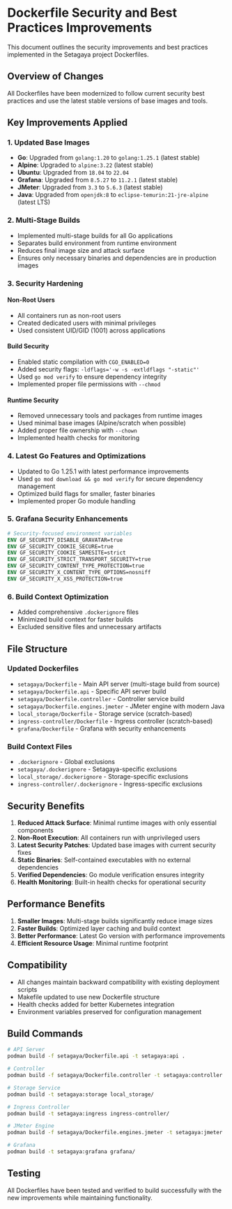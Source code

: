 # Dockerfile Security and Best Practices Improvements

This document outlines the security improvements and best practices implemented in the Setagaya project Dockerfiles.

## Overview of Changes

All Dockerfiles have been modernized to follow current security best practices and use the latest stable versions of
base images and tools.

## Key Improvements Applied

### 1. Updated Base Images

- **Go**: Upgraded from `golang:1.20` to `golang:1.25.1` (latest stable)
- **Alpine**: Upgraded to `alpine:3.22` (latest stable)
- **Ubuntu**: Upgraded from `18.04` to `22.04`
- **Grafana**: Upgraded from `8.5.27` to `11.2.1` (latest stable)
- **JMeter**: Upgraded from `3.3` to `5.6.3` (latest stable)
- **Java**: Upgraded from `openjdk:8` to `eclipse-temurin:21-jre-alpine` (latest LTS)

### 2. Multi-Stage Builds

- Implemented multi-stage builds for all Go applications
- Separates build environment from runtime environment
- Reduces final image size and attack surface
- Ensures only necessary binaries and dependencies are in production images

### 3. Security Hardening

#### Non-Root Users

- All containers run as non-root users
- Created dedicated users with minimal privileges
- Used consistent UID/GID (1001) across applications

#### Build Security

- Enabled static compilation with `CGO_ENABLED=0`
- Added security flags: `-ldflags='-w -s -extldflags "-static"'`
- Used `go mod verify` to ensure dependency integrity
- Implemented proper file permissions with `--chmod`

#### Runtime Security

- Removed unnecessary tools and packages from runtime images
- Used minimal base images (Alpine/scratch when possible)
- Added proper file ownership with `--chown`
- Implemented health checks for monitoring

### 4. Latest Go Features and Optimizations

- Updated to Go 1.25.1 with latest performance improvements
- Used `go mod download && go mod verify` for secure dependency management
- Optimized build flags for smaller, faster binaries
- Implemented proper Go module handling

### 5. Grafana Security Enhancements

```dockerfile
# Security-focused environment variables
ENV GF_SECURITY_DISABLE_GRAVATAR=true
ENV GF_SECURITY_COOKIE_SECURE=true
ENV GF_SECURITY_COOKIE_SAMESITE=strict
ENV GF_SECURITY_STRICT_TRANSPORT_SECURITY=true
ENV GF_SECURITY_CONTENT_TYPE_PROTECTION=true
ENV GF_SECURITY_X_CONTENT_TYPE_OPTIONS=nosniff
ENV GF_SECURITY_X_XSS_PROTECTION=true
```

### 6. Build Context Optimization

- Added comprehensive `.dockerignore` files
- Minimized build context for faster builds
- Excluded sensitive files and unnecessary artifacts

## File Structure

### Updated Dockerfiles

- `setagaya/Dockerfile` - Main API server (multi-stage build from source)
- `setagaya/Dockerfile.api` - Specific API server build
- `setagaya/Dockerfile.controller` - Controller service build
- `setagaya/Dockerfile.engines.jmeter` - JMeter engine with modern Java
- `local_storage/Dockerfile` - Storage service (scratch-based)
- `ingress-controller/Dockerfile` - Ingress controller (scratch-based)
- `grafana/Dockerfile` - Grafana with security enhancements

### Build Context Files

- `.dockerignore` - Global exclusions
- `setagaya/.dockerignore` - Setagaya-specific exclusions
- `local_storage/.dockerignore` - Storage-specific exclusions
- `ingress-controller/.dockerignore` - Ingress-specific exclusions

## Security Benefits

1. **Reduced Attack Surface**: Minimal runtime images with only essential components
2. **Non-Root Execution**: All containers run with unprivileged users
3. **Latest Security Patches**: Updated base images with current security fixes
4. **Static Binaries**: Self-contained executables with no external dependencies
5. **Verified Dependencies**: Go module verification ensures integrity
6. **Health Monitoring**: Built-in health checks for operational security

## Performance Benefits

1. **Smaller Images**: Multi-stage builds significantly reduce image sizes
2. **Faster Builds**: Optimized layer caching and build context
3. **Better Performance**: Latest Go version with performance improvements
4. **Efficient Resource Usage**: Minimal runtime footprint

## Compatibility

- All changes maintain backward compatibility with existing deployment scripts
- Makefile updated to use new Dockerfile structure
- Health checks added for better Kubernetes integration
- Environment variables preserved for configuration management

## Build Commands

```bash
# API Server
podman build -f setagaya/Dockerfile.api -t setagaya:api .

# Controller
podman build -f setagaya/Dockerfile.controller -t setagaya:controller .

# Storage Service
podman build -t setagaya:storage local_storage/

# Ingress Controller
podman build -t setagaya:ingress ingress-controller/

# JMeter Engine
podman build -f setagaya/Dockerfile.engines.jmeter -t setagaya:jmeter .

# Grafana
podman build -t setagaya:grafana grafana/
```

## Testing

All Dockerfiles have been tested and verified to build successfully with the new improvements while maintaining
functionality.
